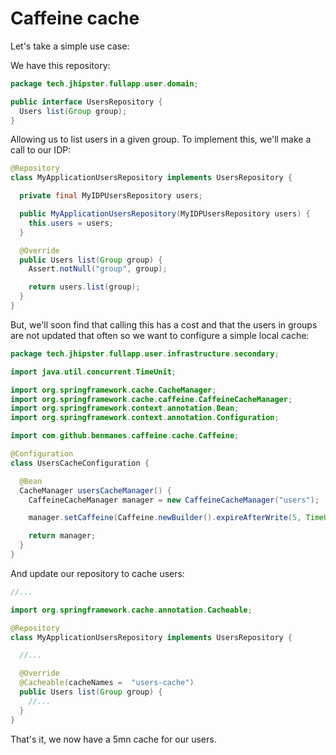 # Caffeine cache

Let's take a simple use case:

We have this repository:

```java
package tech.jhipster.fullapp.user.domain;

public interface UsersRepository {
  Users list(Group group);
}
```

Allowing us to list users in a given group. To implement this, we'll make a call to our IDP:

```java
@Repository
class MyApplicationUsersRepository implements UsersRepository {

  private final MyIDPUsersRepository users;

  public MyApplicationUsersRepository(MyIDPUsersRepository users) {
    this.users = users;
  }

  @Override
  public Users list(Group group) {
    Assert.notNull("group", group);

    return users.list(group);
  }
}
```

But, we'll soon find that calling this has a cost and that the users in groups are not updated that often so we want to configure a simple local cache:

```java
package tech.jhipster.fullapp.user.infrastructure.secondary;

import java.util.concurrent.TimeUnit;

import org.springframework.cache.CacheManager;
import org.springframework.cache.caffeine.CaffeineCacheManager;
import org.springframework.context.annotation.Bean;
import org.springframework.context.annotation.Configuration;

import com.github.benmanes.caffeine.cache.Caffeine;

@Configuration
class UsersCacheConfiguration {

  @Bean
  CacheManager usersCacheManager() {
    CaffeineCacheManager manager = new CaffeineCacheManager("users");

    manager.setCaffeine(Caffeine.newBuilder().expireAfterWrite(5, TimeUnit.MINUTES));

    return manager;
  }
}
```

And update our repository to cache users:

```java
//...

import org.springframework.cache.annotation.Cacheable;

@Repository
class MyApplicationUsersRepository implements UsersRepository {

  //...

  @Override
  @Cacheable(cacheNames =  "users-cache")
  public Users list(Group group) {
    //...
  }
}
```

That's it, we now have a 5mn cache for our users.
